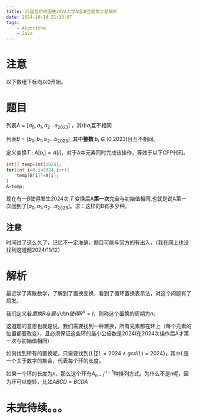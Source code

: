 ```yaml
---
title: 15届蓝桥杯国赛JAVA大学A组填空题第二题解析
date: 2024-10-14 21:10:07
tags: 
    - Algorithm
    - Java
---
```



# 注意
以下数组下标均以0开始。
# 题目
列表$A=[a_0,a_1,a_2...a_{2023}]$ ，其中$a_i$互不相同

列表$B=[b_0,b_1,b_2...b_{2023}]$ ,其中**整数** $b_i$ $\in$ [0,2023]且互不相同。

定义变换$T$ : $A[b_i]=A[i]$，对于A中元素同时完成该操作，等效于以下CPP代码。
```cpp
int[] temp=int[2024];
for(int i=0;i<2024;i++){
    temp[B[i]]=A[i];
}
A=temp;
```

现在有一$B$使得发生2024次 $T$ 变换后A**第一次**完全与初始值相同,也就是说A第一次回到了$[a_0,a_1,a_2...a_{2023}]$。求：这样的B有多少种。
## 注意
时间过了这么久了，记忆不一定准确，题目可能与官方的有出入，（我在网上也没找到这道题2024/11/12）

# 解析
最近学了离散数学，了解到了置换变换，看到了循环置换表示法，对这个问题有了启发。

我们定义若$置换R与最小的n使得R^n=I$，则称这个置换的周期为$n$。

这道题的意思也就是说，我们需要找到一种置换，所有元素都在环上（每个元素的位置都要改变），且必须保证这些环的最小公倍数是2024(在2024次操作后A才第一次与初始值相同)

如何找到所有的置换呢，只需要找到$\{L|\sum L=2024\land gcd(L)=2024\}$，其中$L$是一个关于数字的集合，代表每个环的长度。

如果一个环的长度为$n$，那么这个环有$A_{n-1}^{n-1}$种排列方式。为什么不是$n$呢，因为环可以旋转，比如$ABCD=BCDA$

# 未完待续。。。


